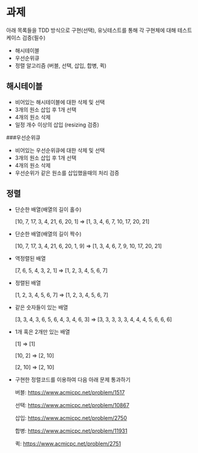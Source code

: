 # 과제

아래 목록들을 TDD 방식으로 구현(선택), 유닛테스트를 통해 각 구현체에 대해 테스트 케이스 검증(필수)

- 해시테이블
- 우선순위큐
- 정렬 알고리즘 (버블, 선택, 삽입, 합병, 퀵)

## 해시테이블

- 비어있는 해시테이블에 대한 삭제 및 선택
- 3개의 원소 삽입 후 1개 선택
- 4개의 원소 삭제
- 일정 개수 이상의 삽입 (resizing 검증)

###우선순위큐

- 비어있는 우선순위큐에 대한 삭제 및 선택
- 3개의 원소 삽입 후 1개 선택
- 4개의 원소 삭제
- 우선순위가 같은 원소를 삽입했을때의 처리 검증

## 정렬

- 단순한 배열(배열의 길이 홀수)

  [10, 7, 17, 3, 4, 21, 6, 20, 1] => [1, 3, 4, 6, 7, 10, 17, 20, 21]

- 단순한 배열(배열의 길이 짝수)

  [10, 7, 17, 3, 4, 21, 6, 20, 1, 9] => [1, 3, 4, 6, 7, 9, 10, 17, 20, 21]

- 역정렬된 배열

  [7, 6, 5, 4, 3, 2, 1] => [1, 2, 3, 4, 5, 6, 7]

- 정렬된 배열

  [1, 2, 3, 4, 5, 6, 7] => [1, 2, 3, 4, 5, 6, 7]

- 같은 숫자들이 있는 배열

  [3, 3, 4, 3, 6, 5, 6, 4, 3, 4, 6, 3] => [3, 3, 3, 3, 3, 4, 4, 4, 5, 6, 6, 6]

- 1개 혹은 2개만 있는 배열

  [1] => [1]

  [10, 2] => [2, 10]

  [2, 10] => [2, 10]

- 구현한 정렬코드를 이용하여 다음 아래 문제 통과하기

  버블: https://www.acmicpc.net/problem/1517 
  
  선택: https://www.acmicpc.net/problem/10867

  삽입: https://www.acmicpc.net/problem/2750

  합병: https://www.acmicpc.net/problem/11931 

  퀵: https://www.acmicpc.net/problem/2751
